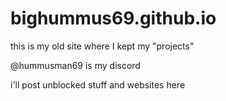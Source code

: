 # bighummus69.github.io

this is my old site where I kept my "projects"

@hummusman69 is my discord

i'll post unblocked stuff and websites here
